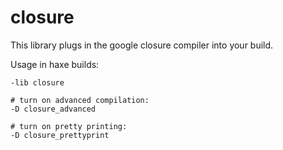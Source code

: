 # closure

This library plugs in the google closure compiler into your build.

Usage in haxe builds:
  
```
-lib closure

# turn on advanced compilation:
-D closure_advanced

# turn on pretty printing:
-D closure_prettyprint
```
